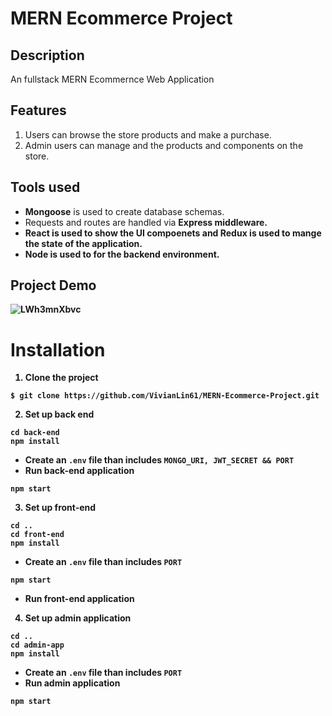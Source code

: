 # MERN Ecommerce Project

## Description
An fullstack MERN Ecommernce Web Application

## Features
1. Users can browse the store products and make a purchase.
2. Admin users can manage and the products and components on the store.

## Tools used
* <b>Mongoose</b> is used to create database schemas.
* Requests and routes are handled via <b>Express<b/> middleware.
* React is used to show the UI compoenets and Redux is used to mange the state of the application. 
* Node is used to for the backend environment.

## Project Demo
![LWh3mnXbvc](https://user-images.githubusercontent.com/33815743/121367850-a203a000-c908-11eb-8b1e-6df346b9f9df.gif)

# Installation
1. Clone the project
```
$ git clone https://github.com/VivianLin61/MERN-Ecommerce-Project.git
```
2. Set up back end
``` 
cd back-end
npm install
```
* Create an ```.env``` file than includes ```MONGO_URI, JWT_SECRET && PORT```
* Run back-end application
``` 
npm start
```
3. Set up front-end
``` 
cd ..
cd front-end
npm install
```
* Create an ```.env``` file than includes ```PORT```
```
npm start
```
  * Run front-end application
4. Set up admin application
``` 
cd ..
cd admin-app
npm install
```
* Create an ```.env``` file than includes ```PORT```
* Run admin application
```
npm start
```

  
